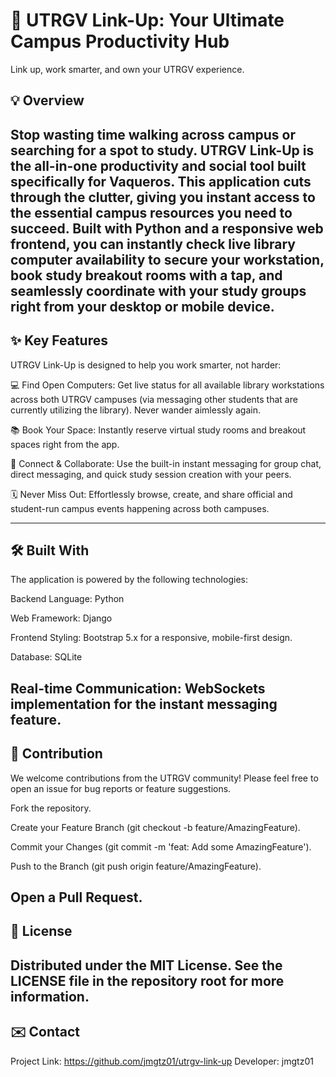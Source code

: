 # 🔗 UTRGV Link-Up: Your Ultimate Campus Productivity Hub

Link up, work smarter, and own your UTRGV experience.

## 💡 Overview
Stop wasting time walking across campus or searching for a spot to study. UTRGV Link-Up is the all-in-one productivity and social tool built specifically for Vaqueros.
This application cuts through the clutter, giving you instant access to the essential campus resources you need to succeed. Built with Python and a responsive web frontend, you can instantly check live library computer availability to secure your workstation, book study breakout rooms with a tap, and seamlessly coordinate with your study groups right from your desktop or mobile device.
---
## ✨ Key Features
UTRGV Link-Up is designed to help you work smarter, not harder:

💻 Find Open Computers: Get live status for all available library workstations across both UTRGV campuses (via messaging other students that are currently utilizing the library). Never wander aimlessly again.

📚 Book Your Space: Instantly reserve virtual study rooms and breakout spaces right from the app.

💬 Connect & Collaborate: Use the built-in instant messaging for group chat, direct messaging, and quick study session creation with your peers.

🗓️ Never Miss Out: Effortlessly browse, create, and share official and student-run campus events happening across both campuses.

---
## 🛠️ Built With
The application is powered by the following technologies:

Backend Language: Python

Web Framework: Django

Frontend Styling: Bootstrap 5.x for a responsive, mobile-first design.

Database: SQLite

Real-time Communication: WebSockets implementation for the instant messaging feature.
---
## 🤝 Contribution
We welcome contributions from the UTRGV community! Please feel free to open an issue for bug reports or feature suggestions.

Fork the repository.

Create your Feature Branch (git checkout -b feature/AmazingFeature).

Commit your Changes (git commit -m 'feat: Add some AmazingFeature').

Push to the Branch (git push origin feature/AmazingFeature).

Open a Pull Request.
---
## 📄 License
Distributed under the MIT License. See the LICENSE file in the repository root for more information.
---
## ✉️ Contact
Project Link: https://github.com/jmgtz01/utrgv-link-up
Developer: jmgtz01
